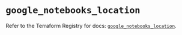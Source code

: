 # `google_notebooks_location`

Refer to the Terraform Registry for docs: [`google_notebooks_location`](https://registry.terraform.io/providers/hashicorp/google-beta/6.48.0/docs/resources/google_notebooks_location).
